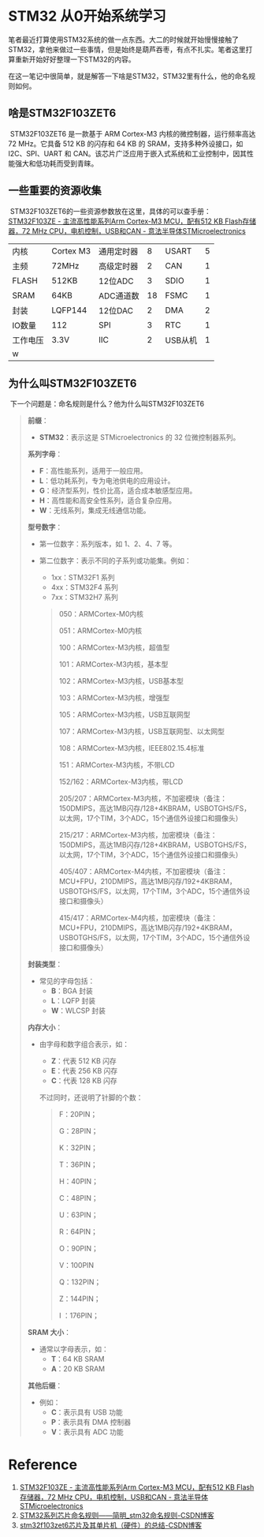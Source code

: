 # STM32 从0开始系统学习

​	笔者最近打算使用STM32系统的做一点东西。大二的时候就开始慢慢接触了STM32，拿他来做过一些事情，但是始终是葫芦吞枣，有点不扎实。笔者这里打算重新开始好好整理一下STM32的内容。

​	在这一笔记中很简单，就是解答一下啥是STM32，STM32里有什么，他的命名规则如何。



## 啥是STM32F103ZET6

​	STM32F103ZET6 是一款基于 ARM Cortex-M3 内核的微控制器，运行频率高达 72 MHz。它具备 512 KB 的闪存和 64 KB 的 SRAM，支持多种外设接口，如 I2C、SPI、UART 和 CAN。该芯片广泛应用于嵌入式系统和工业控制中，因其性能强大和低功耗而受到青睐。

## 一些重要的资源收集

​	STM32F103ZET6的一些资源参数放在这里，具体的可以查手册：[STM32F103ZE - 主流高性能系列Arm Cortex-M3 MCU，配有512 KB Flash存储器，72 MHz CPU，电机控制，USB和CAN - 意法半导体STMicroelectronics](https://www.st.com.cn/zh/microcontrollers-microprocessors/stm32f103ze.html)

|          |           |            |      |         |      |
| -------- | --------- | ---------- | ---- | ------- | ---- |
| 内核     | Cortex M3 | 通用定时器 | 8    | USART   | 5    |
| 主频     | 72MHz     | 高级定时器 | 2    | CAN     | 1    |
| FLASH    | 512KB     | 12位ADC    | 3    | SDIO    | 1    |
| SRAM     | 64KB      | ADC通道数  | 18   | FSMC    | 1    |
| 封装     | LQFP144   | 12位DAC    | 2    | DMA     | 2    |
| IO数量   | 112       | SPI        | 3    | RTC     | 1    |
| 工作电压 | 3.3V      | IIC        | 2    | USB从机 | 1
w   |

## 为什么叫STM32F103ZET6

​	下一个问题是：命名规则是什么？他为什么叫STM32F103ZET6

> **前缀**：
>
> - **STM32**：表示这是 STMicroelectronics 的 32 位微控制器系列。
>
> **系列字母**：
>
> - **F**：高性能系列，适用于一般应用。
> - **L**：低功耗系列，专为电池供电的应用设计。
> - **G**：经济型系列，性价比高，适合成本敏感型应用。
> - **H**：高性能和高安全性系列，适合复杂应用。
> - **W**：无线系列，集成无线通信功能。
>
> **型号数字**：
>
> - 第一位数字：系列版本，如 1、2、4、7 等。
>
> - 第二位数字：表示不同的子系列或功能集。例如：
>
>   - 1xx：STM32F1 系列
>   - 4xx：STM32F4 系列
>   - 7xx：STM32H7 系列
>
>   > 050：ARMCortex-M0内核
>   >
>   > 051：ARMCortex-M0内核
>   >
>   > 100：ARMCortex-M3内核，超值型
>   >
>   > 101：ARMCortex-M3内核，基本型
>   >
>   > 102：ARMCortex-M3内核，USB基本型
>   >
>   > 103：ARMCortex-M3内核，增强型
>   >
>   > 105：ARMCortex-M3内核，USB互联网型
>   >
>   > 107：ARMCortex-M3内核，USB互联网型、以太网型
>   >
>   > 108：ARMCortex-M3内核，IEEE802.15.4标准
>   >
>   > 151：ARMCortex-M3内核，不带LCD
>   >
>   > 152/162：ARMCortex-M3内核，带LCD
>   >
>   > 205/207：ARMCortex-M3内核，不加密模块（备注：150DMIPS，高达1MB闪存/128+4KBRAM，USBOTGHS/FS，以太网，17个TIM，3个ADC，15个通信外设接口和摄像头）
>   >
>   > 215/217：ARMCortex-M3内核，加密模块（备注：150DMIPS，高达1MB闪存/128+4KBRAM，USBOTGHS/FS，以太网，17个TIM，3个ADC，15个通信外设接口和摄像头）
>   >
>   > 405/407：ARMCortex-M4内核，不加密模块（备注：MCU+FPU，210DMIPS，高达1MB闪存/192+4KBRAM，USBOTGHS/FS，以太网，17个TIM，3个ADC，15个通信外设接口和摄像头）
>   >
>   > 415/417：ARMCortex-M4内核，加密模块（备注：MCU+FPU，210DMIPS，高达1MB闪存/192+4KBRAM，USBOTGHS/FS，以太网，17个TIM，3个ADC，15个通信外设接口和摄像头）
>
> **封装类型**：
>
> - 常见的字母包括：
>   - **B**：BGA 封装
>   - **L**：LQFP 封装
>   - **W**：WLCSP 封装
>
> **内存大小**：
>
> - 由字母和数字组合表示，如：
>
>   - **Z**：代表 512 KB 闪存
>   - **E**：代表 256 KB 闪存
>   - **C**：代表 128 KB 闪存
>
>   不过同时，还说明了针脚的个数：
>
>   > F：20PIN；
>   >
>   > G：28PIN；
>   >
>   > K：32PIN；
>   >
>   > T：36PIN；
>   >
>   > H：40PIN；
>   >
>   > C：48PIN；
>   >
>   > U：63PIN；
>   >
>   > R：64PIN；
>   >
>   > O：90PIN；
>   >
>   > V：100PIN
>   >
>   > Q：132PIN；
>   >
>   > Z：144PIN；
>   >
>   > I ：176PIN；
>
> **SRAM 大小**：
>
> - 通常以字母表示，如：
>   - **T**：64 KB SRAM
>   - **A**：20 KB SRAM
>
> **其他后缀**：
>
> - 例如：
>   - **C**：表示具有 USB 功能
>   - **P**：表示具有 DMA 控制器
>   - **V**：表示具有 ADC 功能



# Reference

1. [STM32F103ZE - 主流高性能系列Arm Cortex-M3 MCU，配有512 KB Flash存储器，72 MHz CPU，电机控制，USB和CAN - 意法半导体STMicroelectronics](https://www.st.com.cn/zh/microcontrollers-microprocessors/stm32f103ze.html)
2. [STM32系列芯片命名规则——简明_stm32命名规则-CSDN博客](https://blog.csdn.net/ST_Liam/article/details/108922753)
3. [stm32f103zet6芯片及其单片机（硬件）的总结-CSDN博客](https://blog.csdn.net/qq_34851605/article/details/88809988)
